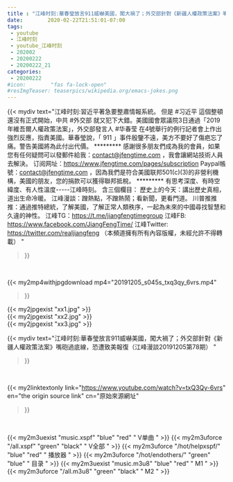 ```yaml
---
title : "江峰时刻:華春瑩放言911威嚇美國，闖大禍了；外交部針對《新疆人權政策法案》嘴砲過底線，恐遭致美報復（江峰漫談20191205第78期） "
date:        2020-02-22T21:51:01-07:00
tags:
 - youtube
 - 江峰时刻
 - youtube_江峰时刻
 - 202002
 - 20200222
 - 20200222_21
categories:
 - 20200222
#icon:        "fas fa-lock-open"
#resImgTeaser: teaserpics/wikipedia.org/emacs-jokes.png
---
```


{{< mydiv text="江峰时刻:習近平著急要整肅情報系統。 但是 #习近平 這個整頓還沒有正式開始，中共 #外交部 就又犯下大錯。美國國會眾議院3日通過「2019年維吾爾人權政策法案」，外交部發言人 #华春莹 在4號舉行的例行記者會上作出強烈反應，指責美國。華春瑩說，「 911 」事件殷鑒不遠，美方不要好了傷疤忘了痛。警告美國將為此付出代價。     ********* 感謝很多朋友們成為我的會員，如果您有任何疑問可以發郵件給我：contact@jfengtime.com ，我會讓網站技術人員去解決。 订阅网址：https://www.jfengtime.com/pages/subscription Paypal帳號：contact@jfengtime.com ，因為我們是符合美國联邦501(c)(3)的非營利機構，美國的朋友，您的捐款可以獲得聯邦抵稅。     ********* 有思考深度、有時空緯度、有人性溫度-----江峰時刻。 含三個欄目： 歷史上的今天：講出歷史真相，道出生命冷暖。 江峰漫談：蹭熱點，不蹭熱鬧；看新聞，更看門道。 川普推推推：通過推特總統，了解美國，了解正常人類秩序，一起為未來的中國尋找智慧和久違的神性。  江峰TG：https://t.me/jiangfengtimegroup 江峰FB: https://www.facebook.com/JiangFengTime/ 江峰Twitter: https://twitter.com/realjiangfeng （本頻道擁有所有內容版權，未經允許不得轉載） "
>}}
<br>


{{< my2mp4withjpgdownload mp4="20191205_s045s_txq3qy_6vrs.mp4"
>}}

{{< my2jpgexist "xx1.jpg" >}}<br>
{{< my2jpgexist "xx2.jpg" >}}<br>
{{< my2jpgexist "xx3.jpg" >}}<br>



{{< mydiv text="江峰时刻:華春瑩放言911威嚇美國，闖大禍了；外交部針對《新疆人權政策法案》嘴砲過底線，恐遭致美報復（江峰漫談20191205第78期） "
>}}
<br>

{{< my2linktextonly link="https://www.youtube.com/watch?v=txQ3Qy-6vrs"
en="the origin source link" cn="原始來源網址"
>}}


<br>

{{< my2m3uexist "music.xspf"        "blue"   "red"    " V单曲 " >}} {{< my2m3uforce "/all.xspf"         "green"  "black"  " V全部 " >}} {{< my2m3uforce "/hot/helpxspf/"    "blue"   "red"    " 播放器 " >}} {{< my2m3uforce "/hot/endothers/"   "green"  "blue"   " 目录 " >}} {{< my2m3uexist "music.m3u8"        "blue"   "red"    " M1 " >}} {{< my2m3uforce "/all.m3u8"         "green"  "black"  " M2 " >}} 

